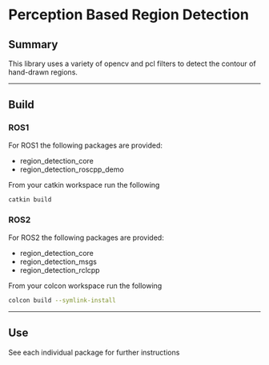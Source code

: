 # Perception Based Region Detection
## Summary
This library uses a variety of opencv and pcl filters to  detect the contour of hand-drawn regions.

---

## Build
### ROS1
For ROS1 the following packages are provided:

- region_detection_core
- region_detection_roscpp_demo

From your catkin workspace run the following
```bash
catkin build
```

### ROS2
For ROS2 the following packages are provided:
- region_detection_core
- region_detection_msgs
- region_detection_rclcpp

From your colcon workspace run the following
```bash
colcon build --symlink-install
```

---

## Use
See each individual package for further instructions

